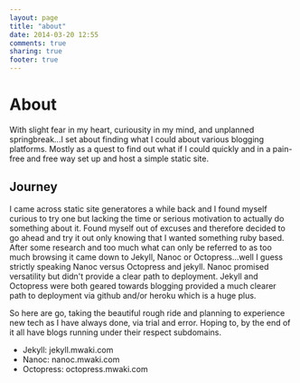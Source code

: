 ```yaml
---
layout: page
title: "about"
date: 2014-03-20 12:55
comments: true
sharing: true
footer: true
---
```


# About

With slight fear in my heart, curiousity in my mind, and unplanned springbreak...I set about finding what I could about various blogging platforms. Mostly as a quest to find out what if I could quickly and in a pain-free and free way set up and host a simple static site.

## Journey

I came across static site generatores a while back and I found myself curious to try one but lacking the time or serious motivation to actually do something about it. Found myself out of excuses and therefore decided to go ahead and try it out only knowing that I wanted something ruby based. After some research and too much what can only be referred to as too much browsing it came down to Jekyll, Nanoc or Octopress...well I guess strictly speaking Nanoc versus Octopress and jekyll. Nanoc promised versatility but didn't provide a clear path to deployment. Jekyll and Octopress were both geared towards blogging provided a much clearer path to deployment via github and/or heroku which is a huge plus.

So here are go, taking the beautiful rough ride and planning to experience new tech as I have always done, via trial and error. Hoping to, by the end of it all have blogs running under their respect subdomains.

* Jekyll: jekyll.mwaki.com
* Nanoc: nanoc.mwaki.com
* Octopress: octopress.mwaki.com
